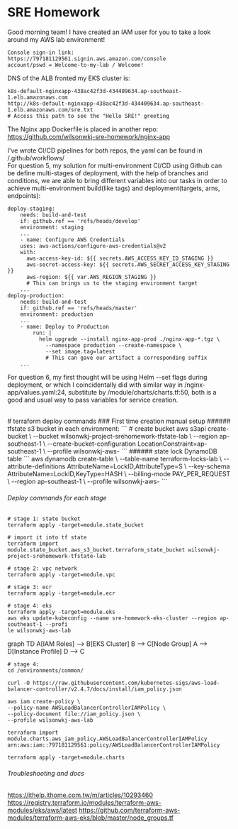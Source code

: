 # SRE Homework
Good morning team!
I have created an IAM user for you to take a look around my AWS lab environment!
```
Console sign-in link:
https://797181129561.signin.aws.amazon.com/console
account/pswd = Welcome-to-my-lab / Welcome!
```
DNS of the ALB fronted my EKS cluster is:
```
k8s-default-nginxapp-438ac42f3d-434409634.ap-southeast-1.elb.amazonaws.com
http://k8s-default-nginxapp-438ac42f3d-434409634.ap-southeast-1.elb.amazonaws.com/sre.txt
# Access this path to see the "Hello SRE!" greeting
```
The Nginx app Dockerfile is placed in another repo:
https://github.com/wilsonwkj-sre-homework/nginx-app

I've wrote CI/CD pipelines for both repos, the yaml can be found in /.github/workflows/
<br>
For question 5,
my solution for multi-environment CI/CD using Github can be define multi-stages of deployment, with the help of branches and conditions, we are able to bring different variables into our tasks in order to achieve multi-environment build(like tags) and deployment(targets, arns, endpoints):
```
deploy-staging:
    needs: build-and-test
    if: github.ref == 'refs/heads/develop'
    environment: staging
    ...
    - name: Configure AWS Credentials
    uses: aws-actions/configure-aws-credentials@v2
    with:
      aws-access-key-id: ${{ secrets.AWS_ACCESS_KEY_ID_STAGING }}
      aws-secret-access-key: ${{ secrets.AWS_SECRET_ACCESS_KEY_STAGING }}
      aws-region: ${{ var.AWS_REGION_STAGING }}
      # This can brings us to the staging environment target
    ...
deploy-production:
    needs: build-and-test
    if: github.ref == 'refs/heads/master'
    environment: production
    ...
    - name: Deploy to Production
        run: |
          helm upgrade --install nginx-app-prod ./nginx-app-*.tgz \
            --namespace production --create-namespace \
            --set image.tag=latest
            # This can gave our artifact a corresponding suffix
    ...

```
For question 6,
my first thought will be using Helm --set flags during deployment, or which I coincidentally did with similar way in /nginx-app/values.yaml:24, substitute by /module/charts/charts.tf:50, both is a good and usual way to pass variables for service creation.

<br> 
# terraform deploy commands
### First time creation manual setup
###### tfstate s3 bucket in each environment:
```
# create bucket
aws s3api create-bucket \
  --bucket wilsonwkj-project-srehomework-tfstate-lab \
  --region ap-southeast-1 \
  --create-bucket-configuration LocationConstraint=ap-southeast-1 \
  --profile wilsonwkj-aws-<ENV>
```
###### state lock DynamoDB table
```
aws dynamodb create-table \
  --table-name terraform-locks-lab \
  --attribute-definitions AttributeName=LockID,AttributeType=S \
  --key-schema AttributeName=LockID,KeyType=HASH \
  --billing-mode PAY_PER_REQUEST \
  --region ap-southeast-1 \
  --profile wilsonwkj-aws-<ENV>
```

###### Deploy commands for each stage
```
# stage 1: state bucket
terraform apply -target=module.state_bucket
```
```
# import it into tf state
terraform import module.state_bucket.aws_s3_bucket.terraform_state_bucket wilsonwkj-project-srehomework-tfstate-lab
```
```
# stage 2: vpc network
terraform apply -target=module.vpc
```
```
# stage 3: ecr
terraform apply -target=module.ecr
```
```
# stage 4: eks
terraform apply -target=module.eks
aws eks update-kubeconfig --name sre-homework-eks-cluster --region ap-southeast-1 --profi
le wilsonwkj-aws-lab
```
graph TD
  A[IAM Roles] --> B[EKS Cluster]
  B --> C[Node Group]
  A --> D[Instance Profile]
  D --> C
```
# stage 4: 
cd /environments/common/

curl -O https://raw.githubusercontent.com/kubernetes-sigs/aws-load-balancer-controller/v2.4.7/docs/install/iam_policy.json

aws iam create-policy \
--policy-name AWSLoadBalancerControllerIAMPolicy \
--policy-document file://iam_policy.json \
--profile wilsonwkj-aws-lab

terraform import module.charts.aws_iam_policy.AWSLoadBalancerControllerIAMPolicy arn:aws:iam::797181129561:policy/AWSLoadBalancerControllerIAMPolicy

terraform apply -target=module.charts
```

###### Troubleshooting and docs
https://ithelp.ithome.com.tw/m/articles/10293460
https://registry.terraform.io/modules/terraform-aws-modules/eks/aws/latest
https://github.com/terraform-aws-modules/terraform-aws-eks/blob/master/node_groups.tf
